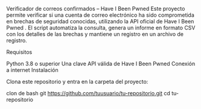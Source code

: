 Verificador de correos confirmados – Have I Been Pwned
Este proyecto permite verificar si una cuenta de correo electrónico ha sido comprometida en brechas de seguridad conocidas, utilizando la API oficial de Have I Been Pwned .
El script automatiza la consulta, genera un informe en formato CSV con los detalles de las brechas y mantiene un registro en un archivo de registro.

Requisitos

Python 3.8 o superior
Una clave API válida de Have I Been Pwned
Conexión a internet
Instalación

Clona este repositorio y entra en la carpeta del proyecto:

clon de bash git https://github.com/tuusuario/tu-repositorio.git cd tu-repositorio
